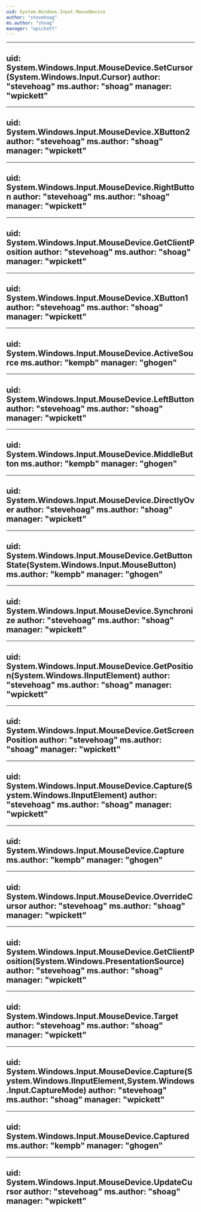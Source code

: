 ```yaml
---
uid: System.Windows.Input.MouseDevice
author: "stevehoag"
ms.author: "shoag"
manager: "wpickett"
---
```


---
uid: System.Windows.Input.MouseDevice.SetCursor(System.Windows.Input.Cursor)
author: "stevehoag"
ms.author: "shoag"
manager: "wpickett"
---

---
uid: System.Windows.Input.MouseDevice.XButton2
author: "stevehoag"
ms.author: "shoag"
manager: "wpickett"
---

---
uid: System.Windows.Input.MouseDevice.RightButton
author: "stevehoag"
ms.author: "shoag"
manager: "wpickett"
---

---
uid: System.Windows.Input.MouseDevice.GetClientPosition
author: "stevehoag"
ms.author: "shoag"
manager: "wpickett"
---

---
uid: System.Windows.Input.MouseDevice.XButton1
author: "stevehoag"
ms.author: "shoag"
manager: "wpickett"
---

---
uid: System.Windows.Input.MouseDevice.ActiveSource
ms.author: "kempb"
manager: "ghogen"
---

---
uid: System.Windows.Input.MouseDevice.LeftButton
author: "stevehoag"
ms.author: "shoag"
manager: "wpickett"
---

---
uid: System.Windows.Input.MouseDevice.MiddleButton
ms.author: "kempb"
manager: "ghogen"
---

---
uid: System.Windows.Input.MouseDevice.DirectlyOver
author: "stevehoag"
ms.author: "shoag"
manager: "wpickett"
---

---
uid: System.Windows.Input.MouseDevice.GetButtonState(System.Windows.Input.MouseButton)
ms.author: "kempb"
manager: "ghogen"
---

---
uid: System.Windows.Input.MouseDevice.Synchronize
author: "stevehoag"
ms.author: "shoag"
manager: "wpickett"
---

---
uid: System.Windows.Input.MouseDevice.GetPosition(System.Windows.IInputElement)
author: "stevehoag"
ms.author: "shoag"
manager: "wpickett"
---

---
uid: System.Windows.Input.MouseDevice.GetScreenPosition
author: "stevehoag"
ms.author: "shoag"
manager: "wpickett"
---

---
uid: System.Windows.Input.MouseDevice.Capture(System.Windows.IInputElement)
author: "stevehoag"
ms.author: "shoag"
manager: "wpickett"
---

---
uid: System.Windows.Input.MouseDevice.Capture
ms.author: "kempb"
manager: "ghogen"
---

---
uid: System.Windows.Input.MouseDevice.OverrideCursor
author: "stevehoag"
ms.author: "shoag"
manager: "wpickett"
---

---
uid: System.Windows.Input.MouseDevice.GetClientPosition(System.Windows.PresentationSource)
author: "stevehoag"
ms.author: "shoag"
manager: "wpickett"
---

---
uid: System.Windows.Input.MouseDevice.Target
author: "stevehoag"
ms.author: "shoag"
manager: "wpickett"
---

---
uid: System.Windows.Input.MouseDevice.Capture(System.Windows.IInputElement,System.Windows.Input.CaptureMode)
author: "stevehoag"
ms.author: "shoag"
manager: "wpickett"
---

---
uid: System.Windows.Input.MouseDevice.Captured
ms.author: "kempb"
manager: "ghogen"
---

---
uid: System.Windows.Input.MouseDevice.UpdateCursor
author: "stevehoag"
ms.author: "shoag"
manager: "wpickett"
---
